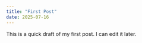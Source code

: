 ```yaml
---
title: "First Post"
date: 2025-07-16
---
```

This is a quick draft of my first post. I can edit it later.
